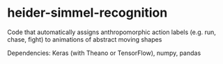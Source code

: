 # heider-simmel-recognition
Code that automatically assigns anthropomorphic action labels (e.g. run, chase, fight) to animations of abstract moving shapes

Dependencies: Keras (with Theano or TensorFlow), numpy, pandas
